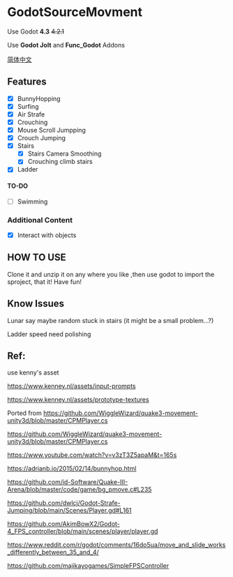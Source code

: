 # GodotSourceMovment

Use Godot __4.3__  ~~4.2.1~~ 

Use __Godot Jolt__ and __Func_Godot__  Addons

[简体中文](README.zh_CN.md)

## Features

- [x] BunnyHopping
- [x] Surfing
- [x] Air Strafe
- [x] Crouching
- [x] Mouse Scroll Jumpping
- [x] Crouch Jumping
- [x] Stairs
  - [x] Stairs Camera Smoothing
  - [x] Crouching climb stairs
- [x] Ladder

#### TO-DO

- [ ] Swimming

### Additional Content

- [x] Interact with objects

## HOW TO USE

Clone it and unzip it on any where you like ,then use godot to import the sproject, that it! Have fun!

## Know Issues

Lunar say maybe random stuck in stairs (it might be a small problem...?)

Ladder speed need polishing

## Ref:

use kenny's asset

https://www.kenney.nl/assets/input-prompts

https://www.kenney.nl/assets/prototype-textures

Ported from https://github.com/WiggleWizard/quake3-movement-unity3d/blob/master/CPMPlayer.cs

https://github.com/WiggleWizard/quake3-movement-unity3d/blob/master/CPMPlayer.cs

https://www.youtube.com/watch?v=v3zT3Z5apaM&t=165s

https://adrianb.io/2015/02/14/bunnyhop.html

https://github.com/id-Software/Quake-III-Arena/blob/master/code/game/bg_pmove.c#L235

https://github.com/dwlcj/Godot-Strafe-Jumping/blob/main/Scenes/Player.gd#L161

https://github.com/AkimBowX2/Godot-4_FPS_controller/blob/main/scenes/player/player.gd

https://www.reddit.com/r/godot/comments/16do5ua/move_and_slide_works_differently_between_35_and_4/

https://github.com/majikayogames/SimpleFPSController
